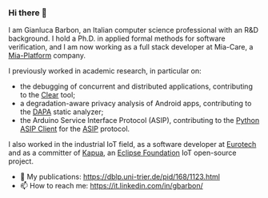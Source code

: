 ### Hi there 👋

I am Gianluca Barbon, an Italian computer science professional with an R&D background. I hold a Ph.D. in applied formal methods for software verification, and I am now working as a full stack developer at Mia-Care, a [Mia-Platform](https://github.com/mia-platform) company.

I previously worked in academic research, in particular on:
- the debugging of concurrent and distributed applications, contributing to the [Clear](https://github.com/gbarbon/clear) tool;
- a degradation-aware privacy analysis of Android apps, contributing to the [DAPA](https://github.com/gbarbon/asa) static analyzer;
- the Arduino Service Interface Protocol (ASIP), contributing to the [Python ASIP Client](https://github.com/gbarbon/python-asip) for the [ASIP](https://github.com/michaelmargolis/asip) protocol.

I also worked in the industrial IoT field, as a software developer at [Eurotech](https://github.com/eurotech) and as a committer of [Kapua](https://github.com/eclipse/kapua), an [Eclipse Foundation](https://github.com/eclipse) IoT open-source project. 

- :page_facing_up:  My publications: https://dblp.uni-trier.de/pid/168/1123.html
- 📫 How to reach me: https://it.linkedin.com/in/gbarbon/

<!--
**gbarbon/gbarbon** is a ✨ _special_ ✨ repository because its `README.md` (this file) appears on your GitHub profile.

Here are some ideas to get you started:

- 🔭 I’m currently working on ...
- 🌱 I’m currently learning ...
- 👯 I’m looking to collaborate on ...
- 🤔 I’m looking for help with ...
- 💬 Ask me about ...
- 📫 How to reach me: ...
- 😄 Pronouns: ...
- ⚡ Fun fact: ...
-->


